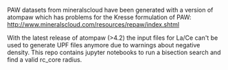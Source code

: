PAW datasets from mineralscloud have been generated with a version of atompaw which has problems for the Kresse formulation of PAW:
http://www.mineralscloud.com/resources/repaw/index.shtml

With the latest release of atompaw (>4.2) the input files for La/Ce can't be used to generate UPF files anymore due to warnings about negative density. This repo contains jupyter notebooks to run a bisection search and find a valid rc_core radius.
